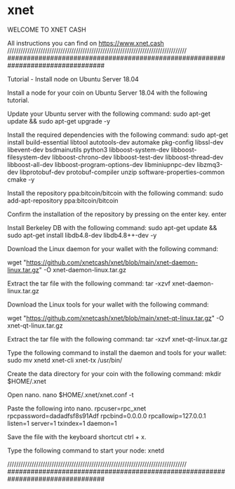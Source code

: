# xnet

WELCOME TO XNET CASH

All instructions you can find on https://www.xnet.cash
/////////////////////////////////////////////////////////////////////////////////
#################################################################################


Tutorial - Install node on Ubuntu Server 18.04

Install a node for your coin on Ubuntu Server 18.04 with the following tutorial.

Update your Ubuntu server with the following command:
sudo apt-get update && sudo apt-get upgrade -y

Install the required dependencies with the following command:
sudo apt-get install build-essential libtool autotools-dev automake pkg-config libssl-dev libevent-dev bsdmainutils python3 libboost-system-dev libboost-filesystem-dev libboost-chrono-dev libboost-test-dev libboost-thread-dev libboost-all-dev libboost-program-options-dev libminiupnpc-dev libzmq3-dev libprotobuf-dev protobuf-compiler unzip software-properties-common cmake -y

Install the repository ppa:bitcoin/bitcoin with the following command:
sudo add-apt-repository ppa:bitcoin/bitcoin

Confirm the installation of the repository by pressing on the enter key. enter

Install Berkeley DB with the following command:
sudo apt-get update && sudo apt-get install libdb4.8-dev libdb4.8++-dev -y

Download the Linux daemon for your wallet with the following command:

wget "https://github.com/xnetcash/xnet/blob/main/xnet-daemon-linux.tar.gz" -O xnet-daemon-linux.tar.gz


Extract the tar file with the following command:
tar -xzvf xnet-daemon-linux.tar.gz

Download the Linux tools for your wallet with the following command:

wget "https://github.com/xnetcash/xnet/blob/main/xnet-qt-linux.tar.gz" -O xnet-qt-linux.tar.gz

Extract the tar file with the following command:
tar -xzvf xnet-qt-linux.tar.gz

Type the following command to install the daemon and tools for your wallet:
sudo mv xnetd xnet-cli xnet-tx /usr/bin/

Create the data directory for your coin with the following command:
mkdir $HOME/.xnet

Open nano.
nano $HOME/.xnet/xnet.conf -t

Paste the following into nano.
rpcuser=rpc_xnet
rpcpassword=dadadfsf8s91Adf
rpcbind=0.0.0.0
rpcallowip=127.0.0.1
listen=1
server=1
txindex=1
daemon=1

Save the file with the keyboard shortcut ctrl + x.

Type the following command to start your node:
xnetd

/////////////////////////////////////////////////////////////////////////////////
#################################################################################
